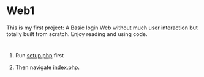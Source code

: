 # Web1
This is my first project: A Basic login Web without much user interaction but totally built from scratch. Enjoy reading and using code.
#
1. Run [setup.php](https://github.com/ttuanho/Web1/blob/master/setup.php) first

2. Then navigate [index.php](https://github.com/ttuanho/Web1/blob/master/index.php).
